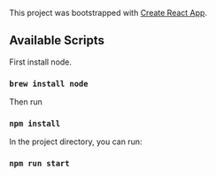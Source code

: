 This project was bootstrapped with [Create React App](https://github.com/facebook/create-react-app).

## Available Scripts

First install node.

### `brew install node`

Then run

### `npm install`

In the project directory, you can run:

### `npm run start`
